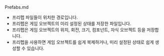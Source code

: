 Prefabs.md

- 프리펩 파일들이 위치한 경로입니다.
- 프리펩은 게임 오브젝트의 미리 설정된 상태를 저장한 파일입니다.
- 프리펩은 게임 오브젝트의 위치, 회전, 크기, 컴포넌트, 자식 오브젝트 등을 저장합니다.
- 프리펩을 사용하면 게임 오브젝트를 쉽게 복제하거나, 미리 설정된 상태로 쉽게 생성할 수 있습니다.